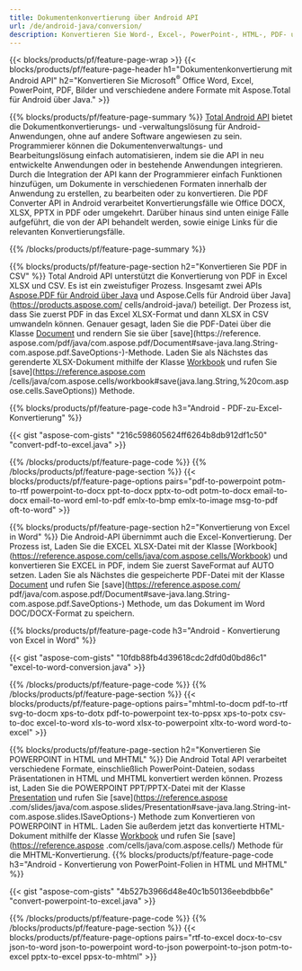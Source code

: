 ```yaml
---
title: Dokumentenkonvertierung über Android API 
url: /de/android-java/conversion/
description: Konvertieren Sie Word-, Excel-, PowerPoint-, HTML-, PDF- und Bildformate mit der Android-Konvertierungs-API. Android konvertiert Office docx, xlsx, pptx in PDF. 
---
```


{{< blocks/products/pf/feature-page-wrap >}}
{{< blocks/products/pf/feature-page-header h1="Dokumentenkonvertierung mit Android API" h2="Konvertieren Sie Microsoft<sup>&reg;</sup> Office Word, Excel, PowerPoint, PDF, Bilder und verschiedene andere Formate mit Aspose.Total für Android über Java." >}}

{{% blocks/products/pf/feature-page-summary %}}
[Total Android API](https://products.aspose.com/total/android-java/) bietet die Dokumentkonvertierungs- und -verwaltungslösung für Android-Anwendungen, ohne auf andere Software angewiesen zu sein. Programmierer können die Dokumentenverwaltungs- und Bearbeitungslösung einfach automatisieren, indem sie die API in neu entwickelte Anwendungen oder in bestehende Anwendungen integrieren. Durch die Integration der API kann der Programmierer einfach Funktionen hinzufügen, um Dokumente in verschiedenen Formaten innerhalb der Anwendung zu erstellen, zu bearbeiten oder zu konvertieren. Die PDF Converter API in Android verarbeitet Konvertierungsfälle wie Office DOCX, XLSX, PPTX in PDF oder umgekehrt. Darüber hinaus sind unten einige Fälle aufgeführt, die von der API behandelt werden, sowie einige Links für die relevanten Konvertierungsfälle. 

{{% /blocks/products/pf/feature-page-summary  %}}

{{% blocks/products/pf/feature-page-section  h2="Konvertieren Sie PDF in CSV" %}}
Total Android API unterstützt die Konvertierung von PDF in Excel XLSX und CSV. Es ist ein zweistufiger Prozess. Insgesamt zwei APIs [Aspose.PDF für Android über Java](https://products.aspose.com/pdf/android-java/) und Aspose.Cells für Android über Java](https://products.aspose.com/ cells/android-java/) beteiligt. Der Prozess ist, dass Sie zuerst PDF in das Excel XLSX-Format und dann XLSX in CSV umwandeln können. Genauer gesagt, laden Sie die PDF-Datei über die Klasse [Document](https://reference.aspose.com/pdf/java/com.aspose.pdf/Document) und rendern Sie sie über [save](https://reference. aspose.com/pdf/java/com.aspose.pdf/Document#save-java.lang.String-com.aspose.pdf.SaveOptions-)-Methode. Laden Sie als Nächstes das gerenderte XLSX-Dokument mithilfe der Klasse [Workbook](https://reference.aspose.com/cells/java/com.aspose.cells/Workbook) und rufen Sie [save](https://reference.aspose.com /cells/java/com.aspose.cells/workbook#save(java.lang.String,%20com.aspose.cells.SaveOptions)) Methode.

{{% blocks/products/pf/feature-page-code h3="Android - PDF-zu-Excel-Konvertierung" %}}

{{< gist "aspose-com-gists" "216c598605624ff6264b8db912df1c50" "convert-pdf-to-excel.java" >}}

{{% /blocks/products/pf/feature-page-code  %}}
{{% /blocks/products/pf/feature-page-section %}}
{{< blocks/products/pf/feature-page-options pairs="pdf-to-powerpoint potm-to-rtf powerpoint-to-docx ppt-to-docx pptx-to-odt potm-to-docx email-to-docx email-to-word eml-to-pdf emlx-to-bmp emlx-to-image msg-to-pdf oft-to-word" >}}


{{% blocks/products/pf/feature-page-section  h2="Konvertierung von Excel in Word" %}}
Die Android-API übernimmt auch die Excel-Konvertierung. Der Prozess ist, Laden Sie die EXCEL XLSX-Datei mit der Klasse [Workbook] (https://reference.aspose.com/cells/java/com.aspose.cells/Workbook) und konvertieren Sie EXCEL in PDF, indem Sie zuerst SaveFormat auf AUTO setzen. Laden Sie als Nächstes die gespeicherte PDF-Datei mit der Klasse [Document](https://reference.aspose.com/pdf/java/com.aspose.pdf/Document) und rufen Sie [save](https://reference.aspose.com/ pdf/java/com.aspose.pdf/Document#save-java.lang.String-com.aspose.pdf.SaveOptions-) Methode, um das Dokument im Word DOC/DOCX-Format zu speichern.

{{% blocks/products/pf/feature-page-code h3="Android - Konvertierung von Excel in Word" %}}

{{< gist "aspose-com-gists" "10fdb88fb4d39618cdc2dfd0d0bd86c1" "excel-to-word-conversion.java" >}}

{{% /blocks/products/pf/feature-page-code  %}}
{{% /blocks/products/pf/feature-page-section %}}
{{< blocks/products/pf/feature-page-options pairs="mhtml-to-docm pdf-to-rtf svg-to-docm xps-to-dotx pdf-to-powerpoint tex-to-ppsx xps-to-potx csv-to-doc excel-to-word xls-to-word xlsx-to-powerpoint xltx-to-word word-to-excel" >}}

{{% blocks/products/pf/feature-page-section  h2="Konvertieren Sie POWERPOINT in HTML und MHTML" %}}
Die Android Total API verarbeitet verschiedene Formate, einschließlich PowerPoint-Dateien, sodass Präsentationen in HTML und MHTML konvertiert werden können. Prozess ist, Laden Sie die POWERPOINT PPT/PPTX-Datei mit der Klasse [Presentation](https://reference.aspose.com/slides/java/com.aspose.slides/Presentation) und rufen Sie [save](https://reference.aspose .com/slides/java/com.aspose.slides/Presentation#save-java.lang.String-int-com.aspose.slides.ISaveOptions-) Methode zum Konvertieren von POWERPOINT in HTML. Laden Sie außerdem jetzt das konvertierte HTML-Dokument mithilfe der Klasse [Workbook](https://reference.aspose.com/cells/java/com.aspose.cells/Workbook) und rufen Sie [save](https://reference.aspose .com/cells/java/com.aspose.cells/) Methode für die MHTML-Konvertierung. 
{{% blocks/products/pf/feature-page-code h3="Android - Konvertierung von PowerPoint-Folien in HTML und MHTML" %}}

{{< gist "aspose-com-gists" "4b527b3966d48e40c1b50136eebdbb6e" "convert-powerpoint-to-excel.java" >}}


{{% /blocks/products/pf/feature-page-code  %}}
{{% /blocks/products/pf/feature-page-section %}}
{{< blocks/products/pf/feature-page-options pairs="rtf-to-excel docx-to-csv json-to-word json-to-powerpoint word-to-json powerpoint-to-json potm-to-excel pptx-to-excel ppsx-to-mhtml" >}}